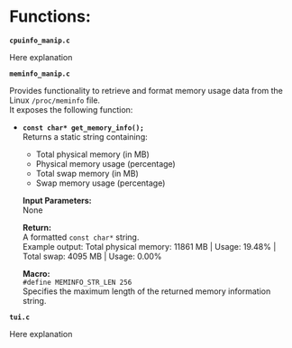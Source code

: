 # Functions:

**`cpuinfo_manip.c`**

Here explanation

**`meminfo_manip.c`**

Provides functionality to retrieve and format memory usage data from the Linux `/proc/meminfo` file.  
It exposes the following function:

- **`const char* get_memory_info();`**  
  Returns a static string containing:
  - Total physical memory (in MB)
  - Physical memory usage (percentage)
  - Total swap memory (in MB)
  - Swap memory usage (percentage)

  **Input Parameters:**  
  None

  **Return:**  
  A formatted `const char*` string.  
  Example output:
  Total physical memory: 11861 MB | Usage: 19.48% | Total swap: 4095 MB | Usage: 0.00%

  **Macro:**  
    `#define MEMINFO_STR_LEN 256`  
    Specifies the maximum length of the returned memory information string.

    
**`tui.c`**

Here explanation

